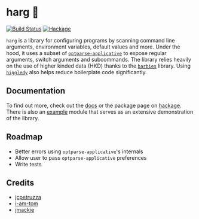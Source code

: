 # harg :nut_and_bolt:

[![Build Status](https://github.com/alexpeits/harg/workflows/Build%20and%20test/badge.svg)](https://github.com/alexpeits/harg/actions)
[![Hackage](https://img.shields.io/hackage/v/harg.svg)](https://hackage.haskell.org/package/harg)

`harg` is a library for configuring programs by scanning command line arguments,
environment variables, default values and more. Under the hood, it uses a subset
of [`optparse-applicative`](https://hackage.haskell.org/package/optparse-applicative)
to expose regular arguments, switch arguments and subcommands. The library
relies heavily on the use of higher kinded data (HKD) thanks to the
[`barbies`](https://hackage.haskell.org/package/barbies) library. Using
[`higgledy`](https://hackage.haskell.org/package/higgledy) also helps reduce
boilerplate code significantly.

## Documentation

To find out more, check out the [docs](https://alexpeits.github.io/harg) or the
package page on [hackage](https://hackage.haskell.org/package/harg). There is
also an [example](https://github.com/alexpeits/harg/blob/master/Example.hs)
module that serves as an extensive demonstration of the library.

## Roadmap

- Better errors using `optparse-applicative`'s internals
- Allow user to pass `optparse-applicative` preferences
- Write tests

## Credits

- [jcpetruzza](https://github.com/jcpetruzza)
- [i-am-tom](https://github.com/i-am-tom)
- [jmackie](https://github.com/jmackie)
